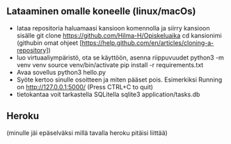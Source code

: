 ## Lataaminen omalle koneelle (linux/macOs)
- lataa repositoria haluamaasi kansioon komennolla ja siirry kansioon sisälle
    git clone https://github.com/Hilma-H/Opiskeluaika
    cd kansionimi
(githubin omat ohjeet [https://help.github.com/en/articles/cloning-a-repository])
- luo virtuaaliympäristö, ota se käyttöön, asenna riippuvuudet
    python3 -m venv venv
    source venv/bin/activate
    pip install -r requirements.txt
- Avaa sovellus
    python3 hello.py
- Syöte kertoo sinulle osoitteen ja miten pääset pois. Esimerkiksi
    Running on http://127.0.0.1:5000/ (Press CTRL+C to quit)
- tietokantaa voit tarkastella SQLitella
    sqlite3 application/tasks.db

## Heroku
(minulle jäi epäselväksi millä tavalla heroku pitäisi liittää)


